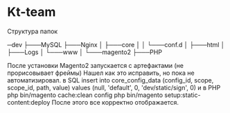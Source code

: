 # Kt-team
Структура папок

─dev
 ├───MySQL
 ├───Nginx
 │   ├───core
 │   │   └───conf.d
 │   ├───html
 │   ├───Logs
 │   └───www
 │       └───magento2
 ├───PHP


После установки Magento2 запускается с артефактами (не прорисовывает фреймы)
Нашел как это исправить, но пока не автоматизировал.
в SQL
insert into core_config_data (config_id, scope, scope_id, path, value) values (null, 'default', 0, 'dev/static/sign', 0)
и в PHP
php bin/magento cache:clean config
php bin/magento setup:static-content:deploy
После этого все корректно отображается.

